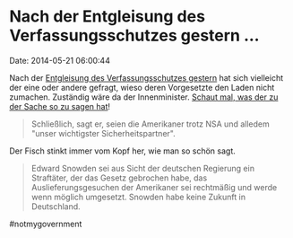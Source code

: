 Nach der Entgleisung des Verfassungsschutzes gestern \...
=========================================================

Date: 2014-05-21 06:00:44

Nach der [Entgleisung des Verfassungsschutzes
gestern](http://blog.fefe.de/?ts=ad84b397) hat sich vielleicht der eine
oder andere gefragt, wieso deren Vorgesetzte den Laden nicht zumachen.
Zuständig wäre da der Innenminister. [Schaut mal, was der zu der Sache
so zu sagen hat](http://spiegel.de/article.do?id=970587)!

> Schließlich, sagt er, seien die Amerikaner trotz NSA und alledem
> \"unser wichtigster Sicherheitspartner\".

Der Fisch stinkt immer vom Kopf her, wie man so schön sagt.

> Edward Snowden sei aus Sicht der deutschen Regierung ein Straftäter,
> der das Gesetz gebrochen habe, das Auslieferungsgesuchen der
> Amerikaner sei rechtmäßig und werde wenn möglich umgesetzt. Snowden
> habe keine Zukunft in Deutschland.

\#notmygovernment
